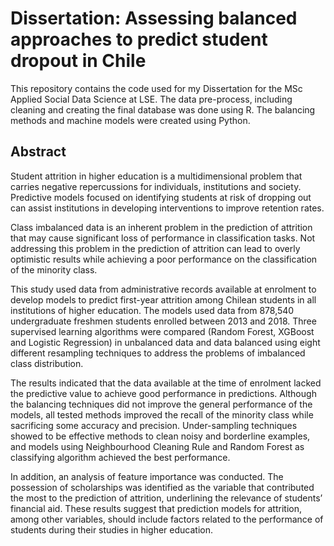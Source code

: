 # Dissertation: Assessing balanced approaches to predict student dropout in Chile
This repository contains the code used for my Dissertation for the MSc Applied Social Data Science at LSE. The data pre-process, including cleaning and creating the final database was done using R. The balancing methods and machine models were created using Python.

## Abstract
Student attrition in higher education is a multidimensional problem that carries negative repercussions for individuals, institutions and society. Predictive models focused on identifying students at risk of dropping out can assist institutions in developing interventions to improve retention rates.

Class imbalanced data is an inherent problem in the prediction of attrition that may cause significant loss of performance in classification tasks. Not addressing this problem in the prediction of attrition can lead to overly optimistic results while achieving a poor performance on the classification of the minority class.

This study used data from administrative records available at enrolment to develop models to predict first-year attrition among Chilean students in all institutions of higher education. The models used data from 878,540 undergraduate freshmen students enrolled between 2013 and 2018. Three supervised learning algorithms were compared (Random Forest, XGBoost and Logistic Regression) in unbalanced data and data balanced using eight different resampling techniques to address the problems of imbalanced class distribution.

The results indicated that the data available at the time of enrolment lacked the predictive value to achieve good performance in predictions. Although the balancing techniques did not improve the general performance of the models, all tested methods improved the recall of the minority class while sacrificing some accuracy and precision. Under-sampling techniques showed to be effective methods to clean noisy and borderline examples, and models using Neighbourhood Cleaning Rule and Random Forest as classifying algorithm achieved the best performance.

In addition, an analysis of feature importance was conducted. The possession of scholarships was identified as the variable that contributed the most to the prediction of attrition, underlining the relevance of students’ financial aid. These results suggest that prediction models for attrition, among other variables, should include factors related to the performance of students during their studies in higher education.
